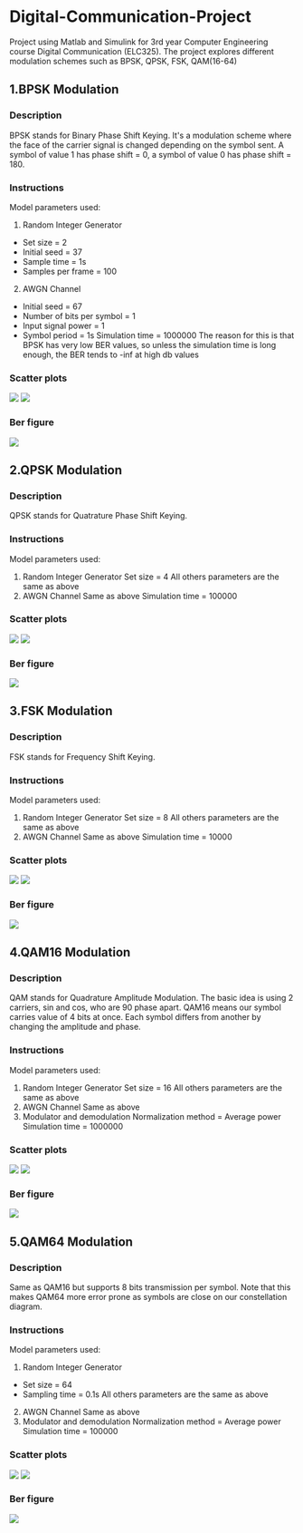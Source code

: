 # Digital-Communication-Project
Project using Matlab and Simulink for 3rd year Computer Engineering course Digital Communication (ELC325). The project explores different modulation schemes such as BPSK, QPSK, FSK, QAM(16-64)

## 1.BPSK Modulation
### Description
BPSK stands for Binary Phase Shift Keying. It's a modulation scheme where the face of the carrier signal is changed depending on the symbol sent. A symbol of value 1 has phase shift = 0, a symbol of value 0 has phase shift = 180.
### Instructions
Model parameters used:
1. Random Integer Generator
* Set size = 2
* Initial seed = 37
* Sample time = 1s
* Samples per frame = 100
2. AWGN Channel 
* Initial seed = 67
* Number of bits per symbol = 1
* Input signal power = 1
* Symbol period = 1s
Simulation time = 1000000
The reason for this is that BPSK has very low BER values, so unless the simulation time is long enough, the BER tends to -inf at high db values
### Scatter plots
![](BPSK/BPSK%20before%20noise.jpg) ![](BPSK/BPSK%20after%20noise.jpg)
### Ber figure
![](BPSK/BPSK(semilogY).jpg)

## 2.QPSK Modulation
### Description
QPSK stands for Quatrature Phase Shift Keying. 
### Instructions
Model parameters used:
1. Random Integer Generator
Set size = 4
All others parameters are the same as above
2. AWGN Channel 
Same as above
Simulation time = 100000
### Scatter plots
![](QPSK/before%20noise.jpg) ![](QPSK/20after%20noise.jpg)
### Ber figure
![](QPSK/QPSK(semilogY).jpg)

## 3.FSK Modulation
### Description
FSK stands for Frequency Shift Keying. 
### Instructions
Model parameters used:
1. Random Integer Generator
Set size = 8
All others parameters are the same as above
2. AWGN Channel 
Same as above
Simulation time = 10000
### Scatter plots
![](FSK/FSK%20before%20noise.jpg) ![](FSK/FSK%20after%20noise.jpg)
### Ber figure
![](FSK/FSK(semilogY).jpg)

## 4.QAM16 Modulation
### Description
QAM stands for Quadrature Amplitude Modulation. The basic idea is using 2 carriers, sin and cos, who are 90 phase apart.
QAM16 means our symbol carries value of 4 bits at once. Each symbol differs from another by changing the amplitude and phase. 
### Instructions
Model parameters used:
1. Random Integer Generator
Set size = 16
All others parameters are the same as above
2. AWGN Channel 
Same as above
3. Modulator and demodulation
Normalization method = Average power
Simulation time = 1000000
### Scatter plots
![](QAM16/QAM16%20before%20noise.jpg) ![](QAM16/QAM16%20after%20noise.jpg)
### Ber figure
![](QAM16/QAM16(semilogY).jpg)

## 5.QAM64 Modulation
### Description
Same as QAM16 but supports 8 bits transmission per symbol. Note that this makes QAM64 more error prone as symbols are close on our constellation diagram. 
### Instructions
Model parameters used:
1. Random Integer Generator
* Set size = 64
* Sampling time = 0.1s
All others parameters are the same as above
2. AWGN Channel 
Same as above
3. Modulator and demodulation
Normalization method = Average power
Simulation time = 100000
### Scatter plots
![](QAM64/before%20noise.jpg) ![](QAM64/after%20noise.jpg)
### Ber figure
![](QAM64/QAM64(semilogY).jpg)